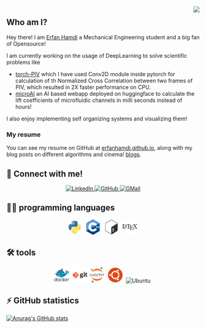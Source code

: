 <img align="right" src="https://visitor-badge.laobi.icu/badge?page_id=erfanhamdi.erfanhamdi">




## Who am I?

Hey there!  I am [Erfan Hamdi](https://ir.linkedin.com/in/mohammad-erfan-hamdi) a
Mechanical Engineering student and a big fan of Opensource!

I am currently working on the usage of DeepLearning to solve scientific problems like
- [torch-PIV](https://github.com/erfanhamdi/torch_PIV) which I have used Conv2D module inside pytorch for calculation of th Normalized Cross Correlation between two frames of PIV, which resulted in 2X faster performance on CPU.
- [microAI](https://erfanhamdi.github.io/microAI/) an AI based webapp deployed on huggingface to calculate the lift coefficients of microfluidic channels in milli seconds instead of hours!

I also enjoy implementing self organizing systems and visualizing them!

### My resume

You can see my resume on GitHub at
[erfanhamdi.github.io](https://erfanhamdi.github.io), along with my blog posts on different algorithms and cinema! [blogs](https://erfanhamdi.github.io/#:~:text=Directed%20Percolation-,featured%20writings,-Aug%202022%20What).


## :handshake: Connect with me!

<div align=center>
  <a href="https://ir.linkedin.com/in/mohammad-erfan-hamdi">
    <img src="https://img.shields.io/badge/LinkedIn-0077B5?style=for-the-badge&logo=linkedin&logoColor=white" title="LinkedIn"/>
  </a>
  <a href="https://github.com/erfanhamdi">
  <img src="https://img.shields.io/badge/GitHub-100000?style=for-the-badge&logo=github&logoColor=white" title="GitHub"/>
  </a>
  <a href="mailto:erfan.hamdi@gmail.com">
    <img src="https://img.shields.io/badge/Gmail-D14836?style=for-the-badge&logo=gmail&logoColor=white" title="GMail"/>
  </a>
</div>


## :man_technologist: programming languages

<div align=center>
  <img src="https://github.com/devicons/devicon/blob/master/icons/python/python-original.svg" title="Python" alt="Python" width="40" height="40"/>&nbsp;
  <img src="https://github.com/devicons/devicon/blob/master/icons/cplusplus/cplusplus-original.svg" title="C++" alt="C++" width="40" height="40"/>&nbsp;
  <img src="https://github.com/devicons/devicon/blob/master/icons/bash/bash-original.svg" title="Bash" alt="Bash" width="40" height="40"/>&nbsp;
  <img src="https://github.com/devicons/devicon/blob/master/icons/latex/latex-original.svg" title="LaTeX" alt="LaTeX" width="40" height="40"/>&nbsp;
  <i class="devicon-latex-original"></i>
</div>

## :hammer_and_wrench: tools

<div align=center>
  <img src="https://github.com/devicons/devicon/blob/master/icons/docker/docker-original-wordmark.svg" title="Docker"  alt="Docker" width="40" height="40"/>&nbsp;
  <img src="https://github.com/devicons/devicon/blob/master/icons/git/git-original-wordmark.svg" title="Git" **alt="Git" width="40" height="40"/>
  <img src="https://github.com/devicons/devicon/blob/master/icons/jupyter/jupyter-original-wordmark.svg" title="Jupyter" alt="Jupyter" width="40" height="40"/>&nbsp;
  <img src="https://github.com/devicons/devicon/blob/master/icons/ubuntu/ubuntu-plain.svg" title="Ubuntu" alt="Ubuntu" width="40" height="40"/>&nbsp;
  <img src="https://cdn.jsdelivr.net/gh/devicons/devicon/icons/arduino/arduino-original-wordmark.svg" title="Ubuntu" alt="Ubuntu" width="40" height="40"/>&nbsp;

</div>


## ⚡ GitHub statistics

[![Anurag's GitHub stats](https://github-readme-stats.vercel.app/api?username=erfanhamdi&theme=dracula)](https://github.com/anuraghazra/github-readme-stats)





<!-- Resources -->
<!-- Thanks @RobPasMue -->
